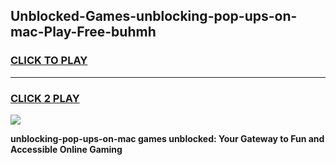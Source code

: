 
## Unblocked-Games-unblocking-pop-ups-on-mac-Play-Free-buhmh
<h3>
<a href="https://premium76.site?title=unblocking-pop-ups-on-mac&ref=21A">CLICK TO PLAY</a></h3>
<hr>

<h3>
<a href="https://premium76.site?title=unblocking-pop-ups-on-mac&ref=21A">CLICK 2 PLAY</a>
  
</h3>

<a href="https://premium76.site?title=unblocking-pop-ups-on-mac&ref=21A"><img src="https://clearcache.store/games.png"></a>


**unblocking-pop-ups-on-mac games unblocked: Your Gateway to Fun and Accessible Online Gaming**

